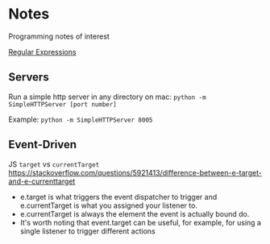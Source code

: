 # Notes
Programming notes of interest

[Regular Expressions](./regular_expressions/regular_expressions.md)

## Servers
Run a simple http server in any directory on mac: `python -m SimpleHTTPServer [port number]`

Example: `python -m SimpleHTTPServer 8005`

## Event-Driven

JS
`target` vs `currentTarget`
https://stackoverflow.com/questions/5921413/difference-between-e-target-and-e-currenttarget
* e.target is what triggers the event dispatcher to trigger and e.currentTarget is what you assigned your listener to.
* e.currentTarget is always the element the event is actually bound do.
* It's worth noting that event.target can be useful, for example, for using a single listener to trigger different actions
